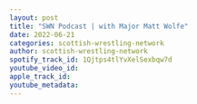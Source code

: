 ```yaml
---
layout: post
title: "SWN Podcast | with Major Matt Wolfe"
date: 2022-06-21
categories: scottish-wrestling-network
author: scottish-wrestling-network
spotify_track_id: 1Qjtps4tlYvXelSexbqw7d
youtube_video_id: 
apple_track_id: 
youtube_metadata: 
---
```

